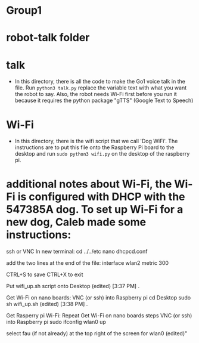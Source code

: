 # Group1

# robot-talk folder
# talk
 - In this directory, there is all the code to make the Go1 voice talk in the file. Run ```python3 talk.py``` replace the variable text with what you want the robot to say. Also, the robot needs Wi-Fi first before you run it because it requires the python package "gTTS" (Google Text to Speech) 
# Wi-Fi
- In this directory, there is the wifi script that we call 'Dog WiFi'. The instructions are to put this file onto the Raspberry Pi board to the desktop and run ```sudo python3 wifi.py``` on the desktop of the raspberry pi.
# additional notes about Wi-Fi, the Wi-Fi is configured with DHCP with the 547385A dog. To set up Wi-Fi for a new dog, Caleb made some instructions:
ssh or VNC
In new terminal:
cd ../../etc
nano dhcpcd.conf

add the two lines at the end of the file:
interface wlan2
metric 300

CTRL+S to save
CTRL+X to exit

Put wifi_up.sh script onto Desktop
 (edited)
[3:37 PM]
.

Get Wi-Fi on nano boards:
VNC (or ssh) into Raspberry pi
cd Desktop
sudo sh wifi_up.sh
 (edited)
[3:38 PM]
.


Get Rasperry pi Wi-Fi:
Repeat Get Wi-Fi on nano boards steps
VNC (or ssh) into Raspberry pi
sudo ifconfig wlan0 up

select fau (if not already) at the top right of the screen for wlan0
 (edited)"

